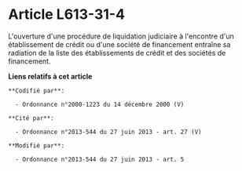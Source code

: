 # Article L613-31-4

L'ouverture d'une procédure de liquidation judiciaire à l'encontre d'un établissement de crédit ou d'une société de
financement entraîne sa radiation de la liste des établissements de crédit et des sociétés de financement.

**Liens relatifs à cet article**

	**Codifié par**:

	  - Ordonnance n°2000-1223 du 14 décembre 2000 (V)

	**Cité par**:

	  - Ordonnance n°2013-544 du 27 juin 2013 - art. 27 (V)

	**Modifié par**:

	  - Ordonnance n°2013-544 du 27 juin 2013 - art. 5
